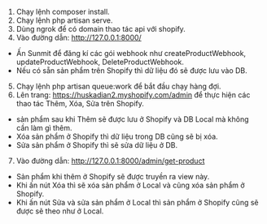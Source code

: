 1. Chạy lệnh composer install.
2. Chạy lệnh php artisan serve.
3. Dùng ngrok để có domain thao tác api với shopify.
4. Vào đường dẫn: http://127.0.0.1:8000/
- Ấn Sunmit để đăng kí các gói webhook như createProductWebhook, updateProductWebhook, DeleteProductWebhook.
- Nếu có sẵn sản phẩm trên Shopify thì dữ liệu đó sẽ được lưu vào DB.
5. Chạy lệnh php artisan queue:work để bắt đầu chạy hàng đợi.
6. Lên trang: https://huskadian2.myshopify.com/admin để thực hiện các thao tác Thêm, Xóa, Sửa trên Shopify.
- sản phẩm sau khi Thêm sẽ được lưu ở Shopify và DB Local mà không cần làm gì thêm.
- Xóa sản phẩm ở Shopify thì dữ liệu trong DB cũng sẽ bị xóa.
- Sửa sản phẩm ở Shopify thì sẽ sửa dữ liệu ở DB.
7. Vào đường dẫn: http://127.0.0.1:8000/admin/get-product
- Sản phẩm khi thêm ở Shopify sẽ được truyền ra view này.
- Khi ấn nút Xóa thì sẽ xóa sản phẩm ở Local và cũng xóa sản phẩm ở Shopify.
- Khi ấn nút Sửa và sửa sản phẩm ở Local thì sản phẩm ở Shopify cũng sẽ được sẽ theo như ở Local.

